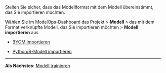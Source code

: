 Stellen Sie sicher, dass das Modellformat mit dem Modell übereinstimmt, das Sie importieren möchten.

Wählen Sie im ModelOps-Dashboard das Projekt > **Modell** > das mit dem Format verknüpfte Modell, das Sie importieren möchten > **Modell importieren** aus.

-   [BYOM importieren](nro1732650484867.md)


-   [Python/R-Modell importieren](jbg1732650538946.md)


---

**Als Nächstes:** [Modell trainieren](etl1725408512818.md)

